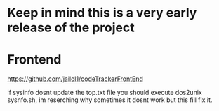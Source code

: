 # Keep in mind this is a very early release of the project

# Frontend

https://github.com/jailol1/codeTrackerFrontEnd


if sysinfo dosnt update the top.txt file you should execute  dos2unix sysnfo.sh, im reserching why sometimes it dosnt work but this fill fix it.

